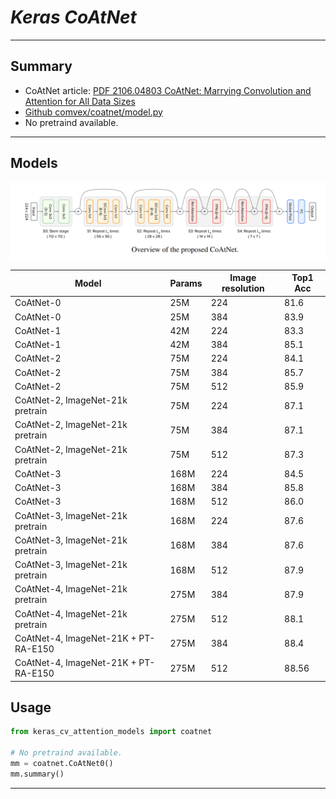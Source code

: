 # ___Keras CoAtNet___
***

## Summary
- CoAtNet article: [PDF 2106.04803 CoAtNet: Marrying Convolution and Attention for All Data Sizes](https://arxiv.org/pdf/2106.04803.pdf)
- [Github comvex/coatnet/model.py](https://github.com/blakechi/ComVEX/blob/master/comvex/coatnet/model.py)
- No pretraind available.
***

## Models
  ![](coatnet.png)

  | Model                                | Params | Image resolution | Top1 Acc |
  | ------------------------------------ | ------ | ---------------- | -------- |
  | CoAtNet-0                            | 25M    | 224              | 81.6     |
  | CoAtNet-0                            | 25M    | 384              | 83.9     |
  | CoAtNet-1                            | 42M    | 224              | 83.3     |
  | CoAtNet-1                            | 42M    | 384              | 85.1     |
  | CoAtNet-2                            | 75M    | 224              | 84.1     |
  | CoAtNet-2                            | 75M    | 384              | 85.7     |
  | CoAtNet-2                            | 75M    | 512              | 85.9     |
  | CoAtNet-2, ImageNet-21k pretrain     | 75M    | 224              | 87.1     |
  | CoAtNet-2, ImageNet-21k pretrain     | 75M    | 384              | 87.1     |
  | CoAtNet-2, ImageNet-21k pretrain     | 75M    | 512              | 87.3     |
  | CoAtNet-3                            | 168M   | 224              | 84.5     |
  | CoAtNet-3                            | 168M   | 384              | 85.8     |
  | CoAtNet-3                            | 168M   | 512              | 86.0     |
  | CoAtNet-3, ImageNet-21k pretrain     | 168M   | 224              | 87.6     |
  | CoAtNet-3, ImageNet-21k pretrain     | 168M   | 384              | 87.6     |
  | CoAtNet-3, ImageNet-21k pretrain     | 168M   | 512              | 87.9     |
  | CoAtNet-4, ImageNet-21k pretrain     | 275M   | 384              | 87.9     |
  | CoAtNet-4, ImageNet-21k pretrain     | 275M   | 512              | 88.1     |
  | CoAtNet-4, ImageNet-21K + PT-RA-E150 | 275M   | 384              | 88.4     |
  | CoAtNet-4, ImageNet-21K + PT-RA-E150 | 275M   | 512              | 88.56    |
## Usage
  ```py
  from keras_cv_attention_models import coatnet

  # No pretraind available.
  mm = coatnet.CoAtNet0()
  mm.summary()
  ```
***
